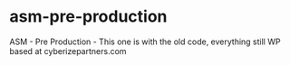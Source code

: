 # asm-pre-production
ASM - Pre Production - This one is with the old code, everything still WP based at  cyberizepartners.com
